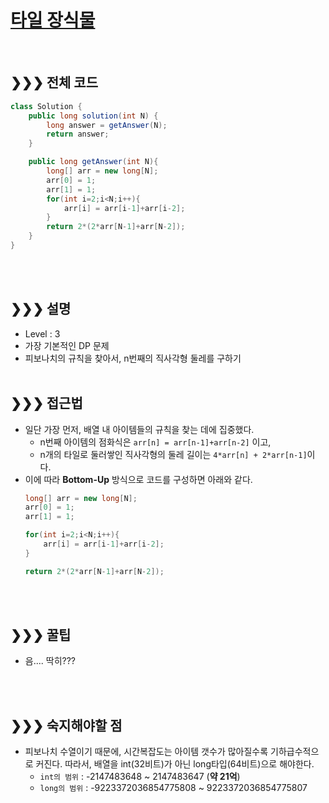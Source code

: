 

# [타일 장식물](https://programmers.co.kr/learn/courses/30/lessons/43104)
<br>

## &#10095;&#10095;&#10095; 전체 코드
```java
class Solution {
    public long solution(int N) {
        long answer = getAnswer(N);
        return answer;
    }

    public long getAnswer(int N){
        long[] arr = new long[N];
        arr[0] = 1;
        arr[1] = 1;
        for(int i=2;i<N;i++){
            arr[i] = arr[i-1]+arr[i-2];
        }
        return 2*(2*arr[N-1]+arr[N-2]);
    }
}
```
<br><br>

## &#10095;&#10095;&#10095; 설명
* Level : 3
* 가장 기본적인 DP 문제  
* 피보나치의 규칙을 찾아서, n번째의 직사각형 둘레를 구하기
<br><br>


## &#10095;&#10095;&#10095; 접근법   
* 일단 가장 먼저, 배열 내 아이템들의 규칙을 찾는 데에 집중했다.
  * n번째 아이템의 점화식은
`arr[n] = arr[n-1]+arr[n-2]` 이고,
  * n개의 타일로 둘러쌓인 직사각형의 둘레 길이는
  `4*arr[n] + 2*arr[n-1]`이다.
* 이에 따라 **Bottom-Up** 방식으로 코드를 구성하면 아래와 같다.
  ```java
  long[] arr = new long[N];
  arr[0] = 1;
  arr[1] = 1;

  for(int i=2;i<N;i++){
      arr[i] = arr[i-1]+arr[i-2];
  }

  return 2*(2*arr[N-1]+arr[N-2]);
  ```

<br><br>

## &#10095;&#10095;&#10095; 꿀팁
* 음.... 딱히???

<br><br>


## &#10095;&#10095;&#10095; 숙지해야할 점
* 피보나치 수열이기 때문에, 시간복잡도는 아이템 갯수가 많아질수록 기하급수적으로 커진다. 따라서, 배열을 int(32비트)가 아닌 long타입(64비트)으로 해야한다.
  * `int의 범위` : -2147483648 ~ 2147483647 (**약 21억**)
  * `long의 범위` : -9223372036854775808 ~ 9223372036854775807


<br>
<br>
<br>

